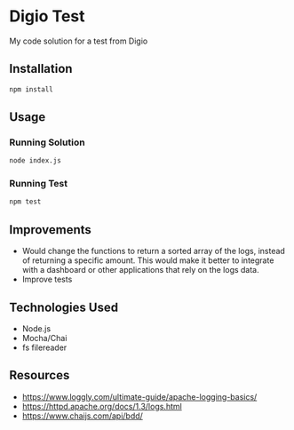 # Digio Test

My code solution for a test from Digio

## Installation

```bash
npm install
```

## Usage

### Running Solution

```bash
node index.js
```

### Running Test

```bash
npm test
```

## Improvements

- Would change the functions to return a sorted array of the logs, instead of returning a specific amount.
  This would make it better to integrate with a dashboard or other applications that rely on the logs data.
- Improve tests

## Technologies Used

- Node.js
- Mocha/Chai
- fs filereader

## Resources

- https://www.loggly.com/ultimate-guide/apache-logging-basics/
- https://httpd.apache.org/docs/1.3/logs.html
- https://www.chaijs.com/api/bdd/
